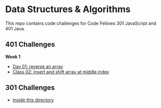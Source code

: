 # Data Structures & Algorithms
This repo contains code challenges for Code Fellows 301 JavaScript and 401 Java.

## 401 Challenges
**Week 1**
- [Day 01: reverse an array]()
- [Class 02: insert and shift array at middle index](./code-challenges/401/readmes/arrayShift.md)


## 301 Challenges
- [Inside this directory](./code-challenges/301)
